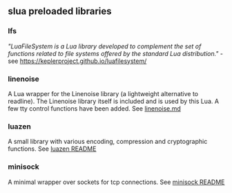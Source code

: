 ## slua preloaded libraries

### lfs

*"LuaFileSystem is a Lua library developed to complement the set of functions related to file systems offered by the standard Lua distribution."* - see https://keplerproject.github.io/luafilesystem/

### linenoise

A Lua wrapper for the Linenoise library (a lightweight alternative to readline). The Linenoise library itself is included and is used by this Lua. A few tty control functions have been added. See [linenoise.md](linenoise.md)

### luazen

A small library with various encoding, compression and cryptographic functions. See [luazen README](../src/luazen/README.md)

### minisock

A minimal wrapper over sockets for tcp connections. 
See [minisock README](../src/minisock/README.md)




